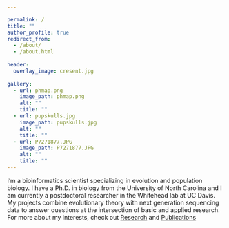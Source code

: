 ```yaml
---

permalink: /
title: ""
author_profile: true
redirect_from: 
  - /about/
  - /about.html
  
header:
  overlay_image: cresent.jpg 
  
gallery:
  - url: phmap.png
    image_path: phmap.png
    alt: ""
    title: ""
  - url: pupskulls.jpg
    image_path: pupskulls.jpg
    alt: ""
    title: ""
  - url: P7271877.JPG
    image_path: P7271877.JPG
    alt: ""
    title: "" 
---
```




I’m a bioinformatics scientist specializing in evolution and population biology. I have a Ph.D. in biology from the University of North Carolina and I am currently a postdoctoral researcher in the Whitehead lab at UC Davis. My projects combine evolutionary theory with next generation sequencing data to answer questions at the intersection of basic and applied research. For more about my interests, check out [Research](https://joemcgirr.github.io/research/) and [Publications](https://joemcgirr.github.io/publications/)






